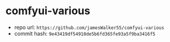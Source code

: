 # comfyui-various
- repo url: `https://github.com/jamesWalker55/comfyui-various`
- commit hash: `9e43419df54910de5b6fd365fe93a5f9ba3416f5`